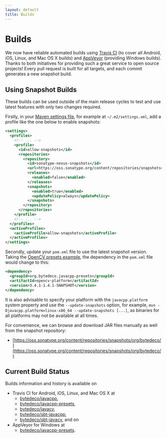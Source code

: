 ```yaml
---
layout: default
title: Builds
---
```


Builds
======

We now have reliable automated builds using [Travis CI](https://www.travis-ci.org/) (to cover all Android, iOS, Linux, and Mac OS X builds) and [AppVeyor](https://www.appveyor.com/) (providing Windows builds). Thanks to both initiatives for providing such a great service to open source projects! Every pull request is built for all targets, and each commit generates a new snapshot build.

Using Snapshot Builds
---------------------

These builds can be used outside of the main release cycles to test and use latest features with only two changes required.

Firstly, in your [Maven settings file](https://maven.apache.org/settings.html), for example at `~/.m2/settings.xml`, add a profile like the one below to enable snapshots:

```xml
<settings>
  <profiles>
    <!-- ... -->
    <profile>
      <id>allow-snapshots</id>
      <repositories>
        <repository>
          <id>sonatype-nexus-snapshots</id>
          <url>https://oss.sonatype.org/content/repositories/snapshots</url>
          <releases>
            <enabled>false</enabled>
          </releases>
          <snapshots>
            <enabled>true</enabled>
            <updatePolicy>always</updatePolicy>
          </snapshots>
        </repository>
      </repositories>
    </profile>
    <!-- ... -->
  </profiles>
  <activeProfiles>
    <activeProfile>allow-snapshots</activeProfile>
  </activeProfiles>
</settings>
```

Secondly, update your `pom.xml` file to use the latest snapshot version. Taking the [OpenCV presets example](https://github.com/bytedeco/javacpp-presets/tree/master/opencv#sample-usage), the dependency in the `pom.xml` file would change to this:

```xml
<dependency>
  <groupId>org.bytedeco.javacpp-presets</groupId>
  <artifactId>opencv-platform</artifactId>
  <version>3.4.1-1.4.1-SNAPSHOT</version>
</dependency>
```

It is also advisable to specify your platform with the `javacpp.platform` system property and use the `--update-snapshots` option, for example, `mvn -Djavacpp.platform=linux-x86_64 --update-snapshots [...]`, as binaries for all platforms may not be available at all times.

For convenience, we can browse and download JAR files manually as well from the snapshot repository:
 * [https://oss.sonatype.org/content/repositories/snapshots/org/bytedeco/](https://oss.sonatype.org/content/repositories/snapshots/org/bytedeco/)

Current Build Status
---------------------

Builds information and history is available on

 * Travis CI for Android, iOS, Linux, and Mac OS X at
   * [bytedeco/javacpp](https://travis-ci.org/bytedeco/javacpp),
   * [bytedeco/javacpp-presets](https://travis-ci.org/bytedeco/javacpp-presets),
   * [bytedeco/javacv](https://travis-ci.org/bytedeco/javacv),
   * [bytedeco/sbt-javacpp](https://travis-ci.org/bytedeco/sbt-javacpp),
   * [bytedeco/sbt-javacv](https://travis-ci.org/bytedeco/sbt-javacv), and on
 * AppVeyor for Windows at
   * [bytedeco/javacpp-presets](https://ci.appveyor.com/project/Bytedeco/javacpp-presets).

